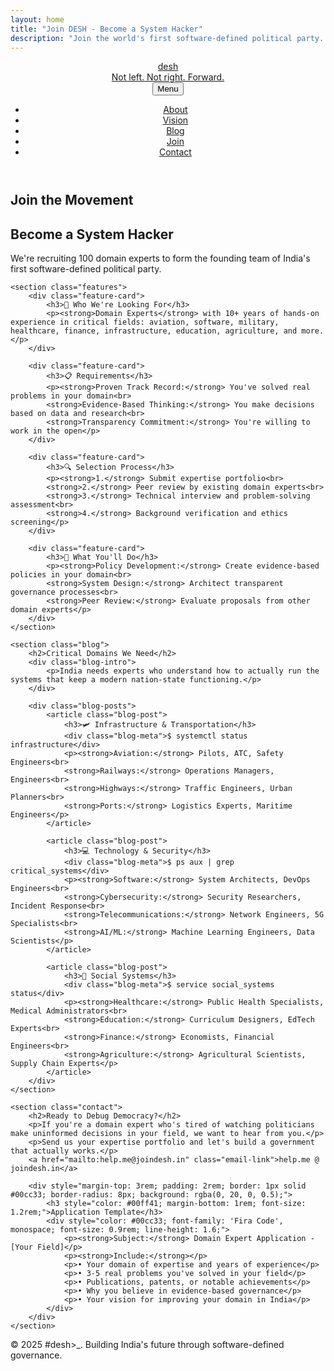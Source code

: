 ```yaml
---
layout: home
title: "Join DESH - Become a System Hacker"
description: "Join the world's first software-defined political party. We're looking for 100 domain experts to form our founding team."
---
```


<header>
    <nav class="container">
        <a href="/" class="brand">
            <div class="logo">desh</div>
            <div class="tagline-header">Not left. Not right. Forward.</div>
        </a>
        <button class="mobile-menu-toggle" id="mobile-menu-toggle">Menu</button>
        <ul class="nav-links" id="nav-links">
            <li><a href="/about/">About</a></li>
            <li><a href="/vision/">Vision</a></li>
            <li><a href="/#blog">Blog</a></li>
            <li><a href="/join/" class="active">Join</a></li>
            <li><a href="/#contact">Contact</a></li>
        </ul>
    </nav>
</header>

<main class="container">
    <section class="hero">
        <h1>Join the Movement</h1>
        <h2>Become a System Hacker</h2>
        <p>We're recruiting 100 domain experts to form the founding team of India's first software-defined political party.</p>
    </section>

    <section class="features">
        <div class="feature-card">
            <h3>🎯 Who We're Looking For</h3>
            <p><strong>Domain Experts</strong> with 10+ years of hands-on experience in critical fields: aviation, software, military, healthcare, finance, infrastructure, education, agriculture, and more.</p>
        </div>

        <div class="feature-card">
            <h3>📋 Requirements</h3>
            <p><strong>Proven Track Record:</strong> You've solved real problems in your domain<br>
            <strong>Evidence-Based Thinking:</strong> You make decisions based on data and research<br>
            <strong>Transparency Commitment:</strong> You're willing to work in the open</p>
        </div>

        <div class="feature-card">
            <h3>🔍 Selection Process</h3>
            <p><strong>1.</strong> Submit expertise portfolio<br>
            <strong>2.</strong> Peer review by existing domain experts<br>
            <strong>3.</strong> Technical interview and problem-solving assessment<br>
            <strong>4.</strong> Background verification and ethics screening</p>
        </div>

        <div class="feature-card">
            <h3>🚀 What You'll Do</h3>
            <p><strong>Policy Development:</strong> Create evidence-based policies in your domain<br>
            <strong>System Design:</strong> Architect transparent governance processes<br>
            <strong>Peer Review:</strong> Evaluate proposals from other domain experts</p>
        </div>
    </section>

    <section class="blog">
        <h2>Critical Domains We Need</h2>
        <div class="blog-intro">
            <p>India needs experts who understand how to actually run the systems that keep a modern nation-state functioning.</p>
        </div>
        
        <div class="blog-posts">
            <article class="blog-post">
                <h3>🛩️ Infrastructure & Transportation</h3>
                <div class="blog-meta">$ systemctl status infrastructure</div>
                <p><strong>Aviation:</strong> Pilots, ATC, Safety Engineers<br>
                <strong>Railways:</strong> Operations Managers, Engineers<br>
                <strong>Highways:</strong> Traffic Engineers, Urban Planners<br>
                <strong>Ports:</strong> Logistics Experts, Maritime Engineers</p>
            </article>

            <article class="blog-post">
                <h3>💻 Technology & Security</h3>
                <div class="blog-meta">$ ps aux | grep critical_systems</div>
                <p><strong>Software:</strong> System Architects, DevOps Engineers<br>
                <strong>Cybersecurity:</strong> Security Researchers, Incident Response<br>
                <strong>Telecommunications:</strong> Network Engineers, 5G Specialists<br>
                <strong>AI/ML:</strong> Machine Learning Engineers, Data Scientists</p>
            </article>

            <article class="blog-post">
                <h3>🏥 Social Systems</h3>
                <div class="blog-meta">$ service social_systems status</div>
                <p><strong>Healthcare:</strong> Public Health Specialists, Medical Administrators<br>
                <strong>Education:</strong> Curriculum Designers, EdTech Experts<br>
                <strong>Finance:</strong> Economists, Financial Engineers<br>
                <strong>Agriculture:</strong> Agricultural Scientists, Supply Chain Experts</p>
            </article>
        </div>
    </section>

    <section class="contact">
        <h2>Ready to Debug Democracy?</h2>
        <p>If you're a domain expert who's tired of watching politicians make uninformed decisions in your field, we want to hear from you.</p>
        <p>Send us your expertise portfolio and let's build a government that actually works.</p>
        <a href="mailto:help.me@joindesh.in" class="email-link">help.me @ joindesh.in</a>
        
        <div style="margin-top: 3rem; padding: 2rem; border: 1px solid #00cc33; border-radius: 8px; background: rgba(0, 20, 0, 0.5);">
            <h3 style="color: #00ff41; margin-bottom: 1rem; font-size: 1.2rem;">Application Template</h3>
            <div style="color: #00cc33; font-family: 'Fira Code', monospace; font-size: 0.9rem; line-height: 1.6;">
                <p><strong>Subject:</strong> Domain Expert Application - [Your Field]</p>
                <p><strong>Include:</strong></p>
                <p>• Your domain of expertise and years of experience</p>
                <p>• 3-5 real problems you've solved in your field</p>
                <p>• Publications, patents, or notable achievements</p>
                <p>• Why you believe in evidence-based governance</p>
                <p>• Your vision for improving your domain in India</p>
            </div>
        </div>
    </section>
</main>

<footer class="container">
    <p>&copy; 2025 #desh>_. Building India's future through software-defined governance.</p>
</footer>

<script>
    // Smooth scrolling for navigation links
    document.querySelectorAll('a[href^="#"]').forEach(anchor => {
        anchor.addEventListener('click', function (e) {
            e.preventDefault();
            const target = this.getAttribute('href').substring(1);
            if (target) {
                window.location.href = '/#' + target;
            }
        });
    });

    // Mobile menu toggle functionality
    const mobileMenuToggle = document.getElementById('mobile-menu-toggle');
    const navLinks = document.getElementById('nav-links');

    if (mobileMenuToggle && navLinks) {
        mobileMenuToggle.addEventListener('click', function () {
            navLinks.classList.toggle('active');

            // Update button text
            if (navLinks.classList.contains('active')) {
                this.textContent = 'Close';
            } else {
                this.textContent = 'Menu';
            }
        });

        // Close mobile menu when clicking outside
        document.addEventListener('click', function (e) {
            if (!e.target.closest('nav') && navLinks.classList.contains('active')) {
                navLinks.classList.remove('active');
                mobileMenuToggle.textContent = 'Menu';
            }
        });
    }
</script>